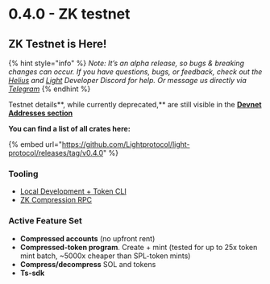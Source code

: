 # 0.4.0 - ZK testnet

## ZK Testnet is Here!

{% hint style="info" %}
_Note: It’s an alpha release, so bugs & breaking changes can occur. If you have questions, bugs, or feedback, check out the_ [_Helius_](https://discord.gg/Uzzf6a7zKr) _and_ [_Light_](https://discord.gg/CYvjBgzRFP) _Developer Discord for help. Or message us directly via_ [_Telegram_](https://t.me/swen\_light)
{% endhint %}

Testnet details**, while currently deprecated,** are still visible in the [**Devnet Addresses section**](https://www.zkcompression.com/developers/devnet-addresses#zktestnet-urls-deprecated)&#x20;

**You can find a list of all crates here:**&#x20;

{% embed url="https://github.com/Lightprotocol/light-protocol/releases/tag/v0.4.0" %}

### Tooling <a href="#tooling" id="tooling"></a>

* [Local Development + Token CLI](https://github.com/Lightprotocol/light-protocol/tree/main/cli)
* [ZK Compression RPC](https://github.com/helius-labs/photon)

### Active Feature Set <a href="#active-feature-set" id="active-feature-set"></a>

* **Compressed accounts** (no upfront rent)
* **Compressed-token program**. Create + mint (tested for up to 25x token mint batch, \~5000x cheaper than SPL-token mints)
* **Compress/decompress** SOL and tokens
* **Ts-sdk**[\
  ](https://www.zkcompression.com/introduction/intro-to-development)

